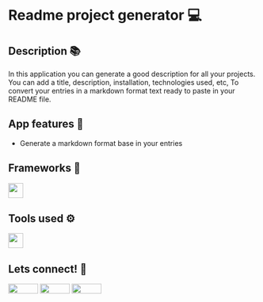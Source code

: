 # Readme project generator 💻

## Description 📚
In this application you can generate a good description for all your projects. You can add a title, description, installation, technologies used, etc, To convert your entries in a markdown format text ready to paste in your README file.
  
## App features 💎
- Generate a markdown format base in your entries
 
## Frameworks 🧰
<img width="30" height="30" src="https://cdn-icons-png.flaticon.com/512/1126/1126012.png"/> 

## Tools used ⚙
<img width="30" height="30" src="https://cdn-icons-png.flaticon.com/512/5968/5968705.png"/> 

## Lets connect! 📲
<a href="https://github.com/joselatines/" target="_blank"><img width="60" height="20" src="https://img.shields.io/badge/github-%230077B5.svg??style=social&logo=github&logoColor=white"/></a> 
<a href="https://www.linkedin.com/in/jose-latines/" target="_blank"><img width="60" height="20" src="https://img.shields.io/badge/linkedin-%230077B5.svg??style=social&logo=linkedin&logoColor=white"/></a> 
<a href="https://www.instagram.com/doctordraxter/" target="_blank"><img width="60" height="20" src="https://img.shields.io/badge/instagram-%230077B5.svg??style=social&logo=instagram&logoColor=white"/></a>